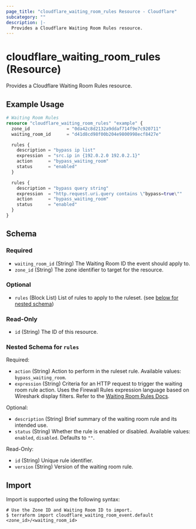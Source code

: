 ```yaml
---
page_title: "cloudflare_waiting_room_rules Resource - Cloudflare"
subcategory: ""
description: |-
  Provides a Cloudflare Waiting Room Rules resource.
---
```


# cloudflare_waiting_room_rules (Resource)

Provides a Cloudflare Waiting Room Rules resource.

## Example Usage

```terraform
# Waiting Room Rules
resource "cloudflare_waiting_room_rules" "example" {
  zone_id              = "0da42c8d2132a9ddaf714f9e7c920711"
  waiting_room_id      = "d41d8cd98f00b204e9800998ecf8427e"

  rules {
    description = "bypass ip list"
    expression  = "src.ip in {192.0.2.0 192.0.2.1}"
    action      = "bypass_waiting_room"
    status      = "enabled"
  }

  rules {
    description = "bypass query string"
    expression  = "http.request.uri.query contains \"bypass=true\""
    action      = "bypass_waiting_room"
    status      = "enabled"
  }
}
```
<!-- schema generated by tfplugindocs -->
## Schema

### Required

- `waiting_room_id` (String) The Waiting Room ID the event should apply to.
- `zone_id` (String) The zone identifier to target for the resource.

### Optional

- `rules` (Block List) List of rules to apply to the ruleset. (see [below for nested schema](#nestedblock--rules))

### Read-Only

- `id` (String) The ID of this resource.

<a id="nestedblock--rules"></a>
### Nested Schema for `rules`

Required:

- `action` (String) Action to perform in the ruleset rule. Available values: `bypass_waiting_room`.
- `expression` (String) Criteria for an HTTP request to trigger the waiting room rule action. Uses the Firewall Rules expression language based on Wireshark display filters. Refer to the [Waiting Room Rules Docs](https://developers.cloudflare.com/waiting-room/additional-options/waiting-room-rules/bypass-rules/).

Optional:

- `description` (String) Brief summary of the waiting room rule and its intended use.
- `status` (String) Whether the rule is enabled or disabled. Available values: `enabled`, `disabled`. Defaults to `""`.

Read-Only:

- `id` (String) Unique rule identifier.
- `version` (String) Version of the waiting room rule.

## Import

Import is supported using the following syntax:
```shell
# Use the Zone ID and Waiting Room ID to import.
$ terraform import cloudflare_waiting_room_event.default <zone_id>/<waiting_room_id>
```
